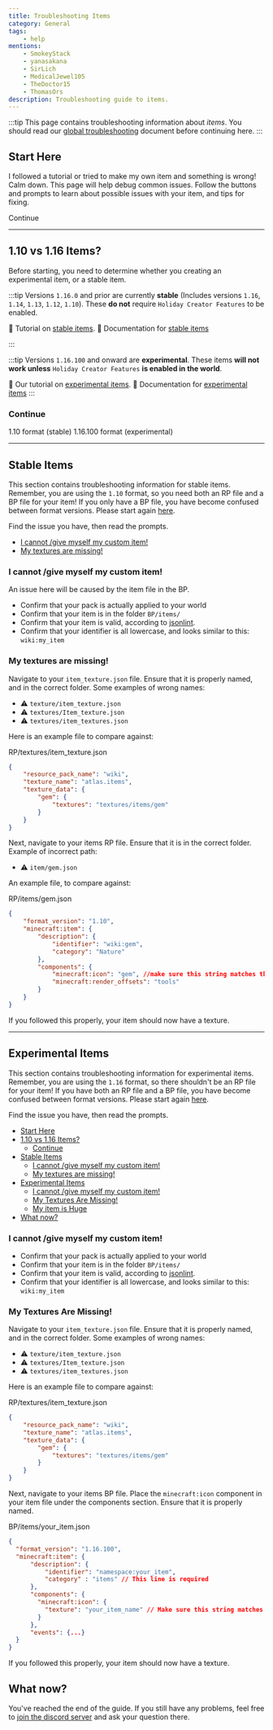 ```yaml
---
title: Troubleshooting Items
category: General
tags:
    - help
mentions:
    - SmokeyStack
    - yanasakana
    - SirLich
    - MedicalJewel105
    - TheDoctor15
    - ThomasOrs
description: Troubleshooting guide to items.
---
```


:::tip
This page contains troubleshooting information about _items_. You should read our [global troubleshooting](/guide/troubleshooting) document before continuing here.
:::

## Start Here

I followed a tutorial or tried to make my own item and something is wrong! Calm down. This page will help debug common issues. Follow the buttons and prompts to learn about possible issues with your item, and tips for fixing.

<BButton color="blue" link="#_1-10-vs-1-16-items">
    Continue
</BButton>

---

## 1.10 vs 1.16 Items?

Before starting, you need to determine whether you creating an experimental item, or a stable item.

:::tip
Versions `1.16.0` and prior are currently **stable** (Includes versions `1.16`, `1.14`, `1.13`, `1.12`, `1.10`). These **do not** require `Holiday Creator Features` to be enabled.

🔗 Tutorial on [stable items](/guide/custom-item).
🔗 Documentation for [stable items](https://bedrock.dev/docs/1.16.0.0/1.16.20.54/Item)

:::

:::tip
Versions `1.16.100` and onward are **experimental**. These items **will not work unless** `Holiday Creator Features` **is enabled in the world**.

🔗 Our tutorial on [experimental items](/items/item-components).
🔗 Documentation for [experimental items](https://bedrock.dev/docs/stable/Item)
:::

### Continue

<BButton color="blue" link="#stable-items">
    1.10 format (stable)
</BButton> <BButton color="blue" link="#experimental-items">
    1.16.100 format (experimental)
</BButton>

---

## Stable Items

This section contains troubleshooting information for stable items. Remember, you are using the `1.10` format, so you need both an RP file and a BP file for your item! If you only have a BP file, you have become confused between format versions. Please start again [here](#_1-10-vs-1-16-items).

Find the issue you have, then read the prompts.

-   [I cannot /give myself my custom item!](#i-cannot-give-myself-my-custom-item)
-   [My textures are missing!](#my-textures-are-missing)

### I cannot /give myself my custom item!

An issue here will be caused by the item file in the BP.

-   Confirm that your pack is actually applied to your world
-   Confirm that your item is in the folder `BP/items/`
-   Confirm that your item is valid, according to [jsonlint](https://jsonlint.com/).
-   Confirm that your identifier is all lowercase, and looks similar to this: `wiki:my_item`

### My textures are missing!

Navigate to your `item_texture.json` file. Ensure that it is properly named, and in the correct folder. Some examples of wrong names:

-   ⚠️ `texture/item_texture.json`
-   ⚠️ `textures/Item_texture.json`
-   ⚠️ `textures/item_textures.json`

Here is an example file to compare against:

<CodeHeader>RP/textures/item_texture.json</CodeHeader>

```json
{
    "resource_pack_name": "wiki",
    "texture_name": "atlas.items",
    "texture_data": {
        "gem": {
            "textures": "textures/items/gem"
        }
    }
}
```

Next, navigate to your items RP file. Ensure that it is in the correct folder. Example of incorrect path:

-   ⚠️ `item/gem.json`

An example file, to compare against:

<CodeHeader>RP/items/gem.json</CodeHeader>

```json
{
    "format_version": "1.10",
    "minecraft:item": {
        "description": {
            "identifier": "wiki:gem",
            "category": "Nature"
        },
        "components": {
            "minecraft:icon": "gem", //make sure this string matches the string you put in item_texture.json!
            "minecraft:render_offsets": "tools"
        }
    }
}
```

If you followed this properly, your item should now have a texture.

---

## Experimental Items

This section contains troubleshooting information for experimental items. Remember, you are using the `1.16` format, so there shouldn't be an RP file for your item! If you have both an RP file and a BP file, you have become confused between format versions. Please start again [here](#_1-10-vs-1-16-items).

Find the issue you have, then read the prompts.

-   [Start Here](#start-here)
-   [1.10 vs 1.16 Items?](#110-vs-116-items)
    -   [Continue](#continue)
-   [Stable Items](#stable-items)
    -   [I cannot /give myself my custom item!](#i-cannot-give-myself-my-custom-item)
    -   [My textures are missing!](#my-textures-are-missing)
-   [Experimental Items](#experimental-items)
    -   [I cannot /give myself my custom item!](#i-cannot-give-myself-my-custom-item-1)
    -   [My Textures Are Missing!](#my-textures-are-missing-1)
    -   [My item is Huge](#my-item-is-huge)
-   [What now?](#what-now)

### I cannot /give myself my custom item!

-   Confirm that your pack is actually applied to your world
-   Confirm that your item is in the folder `BP/items/`
-   Confirm that your item is valid, according to [jsonlint](https://jsonlint.com/).
-   Confirm that your identifier is all lowercase, and looks similar to this: `wiki:my_item`

### My Textures Are Missing!

Navigate to your `item_texture.json` file. Ensure that it is properly named, and in the correct folder. Some examples of wrong names:

-   ⚠️ `texture/item_texture.json`
-   ⚠️ `textures/Item_texture.json`
-   ⚠️ `textures/item_textures.json`

Here is an example file to compare against:

<CodeHeader>RP/textures/item_texture.json</CodeHeader>

```json
{
    "resource_pack_name": "wiki",
    "texture_name": "atlas.items",
    "texture_data": {
        "gem": {
            "textures": "textures/items/gem"
        }
    }
}
```

Next, navigate to your items BP file. Place the `minecraft:icon` component in your item file under the components section. Ensure that it is properly named.

<CodeHeader>BP/items/your_item.json</CodeHeader>

```json
{
  "format_version": "1.16.100",
  "minecraft:item": {
      "description": {
          "identifier": "namespace:your_item",
          "category" : "items" // This line is required
      },
      "components": {
        "minecraft:icon": {
          "texture": "your_item_name" // Make sure this string matches the string you put in item_texture.json
        }
      },
      "events": {...}
  }
}
```

If you followed this properly, your item should now have a texture.

## What now?

You've reached the end of the guide. If you still have any problems, feel free to [join the discord server](/discord) and ask your question there.
